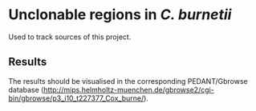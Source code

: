 # Unclonable regions in *C. burnetii*

Used to track sources of this project.

## Results

The results should be visualised in the corresponding PEDANT/Gbrowse database (http://mips.helmholtz-muenchen.de/gbrowse2/cgi-bin/gbrowse/p3_i10_t227377_Cox_burne/).
